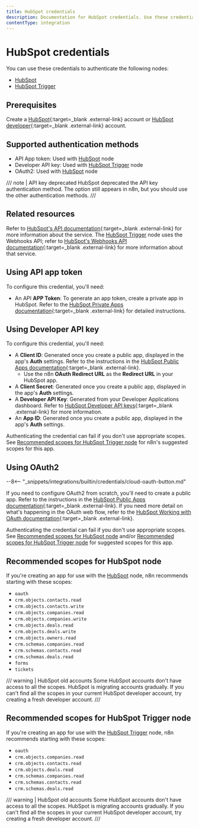 ```yaml
---
title: HubSpot credentials
description: Documentation for HubSpot credentials. Use these credentials to authenticate HubSpot in n8n, a workflow automation platform.
contentType: integration
---
```


# HubSpot credentials

You can use these credentials to authenticate the following nodes:

- [HubSpot](/integrations/builtin/app-nodes/n8n-nodes-base.hubspot/)
- [HubSpot Trigger](/integrations/builtin/trigger-nodes/n8n-nodes-base.hubspottrigger/)

## Prerequisites

Create a [HubSpot](https://www.hubspot.com/){:target=_blank .external-link} account or [HubSpot developer](https://developers.hubspot.com/){:target=_blank .external-link} account.

## Supported authentication methods

- API App token: Used with [HubSpot](/integrations/builtin/app-nodes/n8n-nodes-base.hubspot/) node
- Developer API key: Used with [HubSpot Trigger](/integrations/builtin/trigger-nodes/n8n-nodes-base.hubspottrigger/) node
- OAuth2: Used with [HubSpot](/integrations/builtin/app-nodes/n8n-nodes-base.hubspot/) node

/// note | API key deprecated
HubSpot deprecated the API key authentication method. The option still appears in n8n, but you should use the other authentication methods.
///

## Related resources

Refer to [HubSpot's API documentation](https://developers.hubspot.com/docs/api/overview){:target=_blank .external-link} for more information about the service. The [HubSpot Trigger](/integrations/builtin/trigger-nodes/n8n-nodes-base.hubspottrigger/) node uses the Webhooks API; refer to [HubSpot's Webhooks API documentation](https://developers.hubspot.com/docs/api/webhooks){:target=_blank .external-link} for more information about that service.

## Using API app token

To configure this credential, you'll need:

- An API **APP Token**: To generate an app token, create a private app in HubSpot. Refer to the [HubSpot Private Apps documentation](https://developers.hubspot.com/docs/api/private-apps){:target=_blank .external-link} for detailed instructions.

## Using Developer API key

To configure this credential, you'll need:

- A **Client ID**: Generated once you create a public app, displayed in the app's **Auth** settings. Refer to the instructions in the [HubSpot Public Apps documentation](https://developers.hubspot.com/docs/api/creating-an-app){:target=_blank .external-link}.
    - Use the n8n **OAuth Redirect URL** as the **Redirect URL** in your HubSpot app.
- A **Client Secret**: Generated once you create a public app, displayed in the app's **Auth** settings.
- A **Developer API Key**: Generated from your Developer Applications dashboard. Refer to [HubSpot Developer API keys](https://legacydocs.hubspot.com/docs/faq/developer-api-keys){:target=_blank .external-link} for more information.
- An **App ID**: Generated once you create a public app, displayed in the app's **Auth** settings.

Authenticating the credential can fail if you don't use appropriate scopes. See [Recommended scopes for HubSpot Trigger node](#recommended-scopes-for-hubspot-trigger-node) for n8n's suggested scopes for this app.

## Using OAuth2

--8<-- "_snippets/integrations/builtin/credentials/cloud-oauth-button.md"

If you need to configure OAuth2 from scratch, you'll need to create a public app. Refer to the instructions in the [HubSpot Public Apps documentation](https://developers.hubspot.com/docs/api/creating-an-app){:target=_blank .external-link}. If you need more detail on what's happening in the OAuth web flow, refer to the [HubSpot Working with OAuth documentation](https://developers.hubspot.com/docs/api/working-with-oauth){:target=_blank .external-link}.

Authenticating the credential can fail if you don't use appropriate scopes. See [Recommended scopes for HubSpot node](#recommended-scopes-for-hubspot-node) and/or [Recommended scopes for HubSpot Trigger node](#recommended-scopes-for-hubspot-trigger-node) for suggested scopes for this app.

## Recommended scopes for HubSpot node

If you're creating an app for use with the [HubSpot](/integrations/builtin/app-nodes/n8n-nodes-base.hubspot/) node, n8n recommends starting with these scopes:

* `oauth`
* `crm.objects.contacts.read`
* `crm.objects.contacts.write`
* `crm.objects.companies.read`
* `crm.objects.companies.write`
* `crm.objects.deals.read`
* `crm.objects.deals.write`
* `crm.objects.owners.read`
* `crm.schemas.companies.read`
* `crm.schemas.contacts.read`
* `crm.schemas.deals.read`
* `forms`
* `tickets`

/// warning | HubSpot old accounts
Some HubSpot accounts don't have access to all the scopes. HubSpot is migrating accounts gradually. If you can't find all the scopes in your current HubSpot developer account, try creating a fresh developer account.
///

## Recommended scopes for HubSpot Trigger node

If you're creating an app for use with the [HubSpot Trigger](/integrations/builtin/trigger-nodes/n8n-nodes-base.hubspottrigger/) node, n8n recommends starting with these scopes:

* `oauth`
* `crm.objects.companies.read`
* `crm.objects.contacts.read`
* `crm.objects.deals.read`
* `crm.schemas.companies.read`
* `crm.schemas.contacts.read`
* `crm.schemas.deals.read`

/// warning | HubSpot old accounts
Some HubSpot accounts don't have access to all the scopes. HubSpot is migrating accounts gradually. If you can't find all the scopes in your current HubSpot developer account, try creating a fresh developer account.
///

